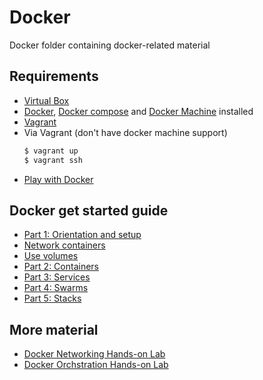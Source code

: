 # Docker
Docker folder containing docker-related material

## Requirements
- [Virtual Box](https://www.virtualbox.org/wiki/Downloads)
- [Docker](https://docs.docker.com/engine/installation/linux/docker-ce/ubuntu/), [Docker compose](https://github.com/docker/compose/releases) and [Docker Machine](https://docs.docker.com/machine/install-machine/#installing-machine-directly) installed
- [Vagrant](https://www.vagrantup.com/downloads.html)
- Via Vagrant (don't have docker machine support)
    ```sh
    $ vagrant up
    $ vagrant ssh
    ```
- [Play with Docker](https://labs.play-with-docker.com/)
## Docker get started guide
- [Part 1: Orientation and setup](https://docs.docker.com/get-started/#setup)
- [Network containers](https://docs.docker.com/engine/tutorials/networkingcontainers/)
- [Use volumes](https://docs.docker.com/engine/admin/volumes/volumes/)
- [Part 2: Containers](https://docs.docker.com/get-started/part2/)
- [Part 3: Services](https://docs.docker.com/get-started/part3/#introduction)
- [Part 4: Swarms](https://docs.docker.com/get-started/part4/#introduction)
- [Part 5: Stacks](https://docs.docker.com/get-started/part5/#introduction)

## More material
- [Docker Networking Hands-on Lab](http://training.play-with-docker.com/docker-networking-hol/)
- [Docker Orchstration Hands-on Lab](http://training.play-with-docker.com/orchestration-hol/)
